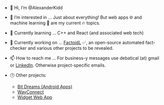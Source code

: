 - 👋 Hi, I’m @AlexanderKidd
- 👀 I’m interested in ... Just about everything! But web apps 🌐 and machine learning 🤖 are my current 🔥 topics.
- 🌱 Currently learning ... C++ and React (and associated web tech)
- 🧱 Currently working on ... [FactoidL](https://github.com/AlexanderKidd/FactoidL) ✅, an open-source automated fact-checker and various other projects to be revealed.
- 📫 How to reach me ... For business-y messages use debatical (at) gmail or [LinkedIn](https://www.linkedin.com/in/alexander-kidd-5baa30109). Otherwise project-specific emails.

- 🕑 Other projects:
  - [Bit Dreams (Android Apps)](https://play.google.com/store/apps/dev?id=7190442441456634365)
  - [WayConnect](https://wayconnect-landscapes.herokuapp.com/)
  - [Widget Web App](https://widgetapp.azurewebsites.net/)

<!---
AlexanderKidd/AlexanderKidd is a ✨ special ✨ repository because its `README.md` (this file) appears on your GitHub profile.
--->
